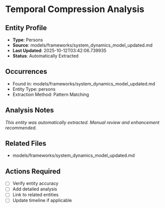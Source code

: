 # Temporal Compression Analysis

## Entity Profile
- **Type**: Persons
- **Source**: models/frameworks/system_dynamics_model_updated.md
- **Last Updated**: 2025-10-12T03:42:06.739935
- **Status**: Automatically Extracted

## Occurrences
- Found in: models/frameworks/system_dynamics_model_updated.md
- Entity Type: persons
- Extraction Method: Pattern Matching

## Analysis Notes
*This entity was automatically extracted. Manual review and enhancement recommended.*

## Related Files
- models/frameworks/system_dynamics_model_updated.md

## Actions Required
- [ ] Verify entity accuracy
- [ ] Add detailed analysis
- [ ] Link to related entities
- [ ] Update timeline if applicable
